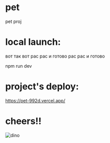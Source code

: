 # pet
pet proj

# local launch: 

вот так вот рас
    рас и готово рас
        рас и готово

npm run dev

# project's deploy: 

https://pet-992d.vercel.app/

# cheers!!

![dino](https://pet-992d.vercel.app/_next/image?url=%2F_next%2Fstatic%2Fmedia%2FDinoSprites_vita.717123c9.png&w=32&q=75)


